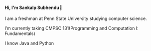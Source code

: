 #### Hi, I'm Sankalp Subhendu👋

I am a freshman at Penn State University studying computer science.

I’m currently taking CMPSC 131(Programming and Computation I: Fundamentals)

I know Java and Python

<!--
**Sandkelp/Sandkelp** is a ✨ _special_ ✨ repository because its `README.md` (this file) appears on your GitHub profile.

Here are some ideas to get you started:

- 🔭 I’m currently working on ...
- 🌱 I’m currently learning ...
- 👯 I’m looking to collaborate on ...
- 🤔 I’m looking for help with ...
- 💬 Ask me about ...
- 📫 How to reach me: ...
- 😄 Pronouns: ...
- ⚡ Fun fact: ...
-->
